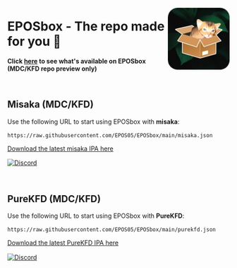 <p align="right">
  <img align="right" height="140" src="https://raw.githubusercontent.com/EPOS05/EPOSbox/main/assets/github.png" alt="EPOSbox Logo" style="float: right; border-radius: 10px;"/>
</p>

<h1 align="left">EPOSbox - The repo made for you 🍃</h1>

<p align="left">
  <strong>Click <a href="https://misaka-web.vercel.app/sources/epos">here</a> to see what's available on EPOSbox (MDC/KFD repo preview only)</strong>
</p>

<br>

## Misaka (MDC/KFD)
Use the following URL to start using EPOSbox with **misaka**:

```
https://raw.githubusercontent.com/EPOS05/EPOSbox/main/misaka.json
```

[Download the latest misaka IPA here](https://github.com/straight-tamago/misaka/releases/latest)

<a href='https://discord.gg/KSExeZVAGX'><img align='center' alt='Discord' src='https://img.shields.io/discord/1156843198799421490?color=36309d&label=DISCORD&logo=discord&logoColor=white&style=for-the-badge'></a>

<br>

## PureKFD (MDC/KFD)
Use the following URL to start using EPOSbox with **PureKFD**:

```
https://raw.githubusercontent.com/EPOS05/EPOSbox/main/purekfd.json
```

[Download the latest PureKFD IPA here](https://github.com/Lrdsnow/PureKFD/releases/latest)

<a href='https://discord.gg/hEua3xmgCp'><img align='center' alt='Discord' src='https://img.shields.io/discord/1140456506119176224?color=36309d&label=DISCORD&logo=discord&logoColor=white&style=for-the-badge'></a>
